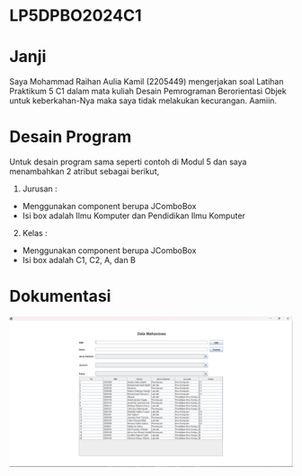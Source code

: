 # LP5DPBO2024C1
# Janji
Saya Mohammad Raihan Aulia Kamil (2205449) mengerjakan soal Latihan Praktikum 5 C1 dalam mata kuliah Desain Pemrograman Berorientasi Objek untuk keberkahan-Nya maka saya tidak melakukan kecurangan. Aamiin.
# Desain Program
Untuk desain program sama seperti contoh di Modul 5 dan saya menambahkan 2 atribut sebagai berikut,
1) Jurusan :
  - Menggunakan component berupa JComboBox
  - Isi box adalah Ilmu Komputer dan Pendidikan Ilmu Komputer
2) Kelas :
  - Menggunakan component berupa JComboBox
  - Isi box adalah C1, C2, A, dan B
# Dokumentasi
![alt text](https://github.com/rehankmil/LP5DPBO2024C1/blob/main/dokumentasi/data%20mahasiswa.png)
